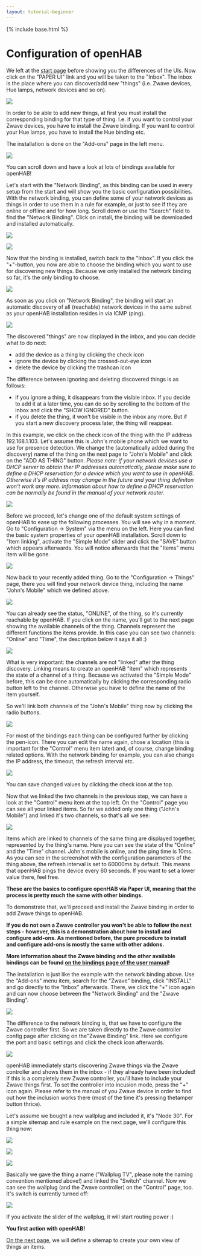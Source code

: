 ```yaml
---
layout: tutorial-beginner
---
```


{% include base.html %}

# Configuration of openHAB

We left at the [start page]({{base}}/tutorials/beginner/1sttimesetup.html) before showing you the differences of the UIs.
Now click on the "PAPER UI" link and you will be taken to the "Inbox".
The inbox is the place where you can discover/add new "things" (i.e. Zwave devices, Hue lamps, network devices and so on).

![](images/picture_04.jpg)

In order to be able to add new things, at first you must install the corresponding binding for that type of thing.
I.e. if you want to control your Zwave devices, you have to install the Zwave binding.
If you want to control your Hue lamps, you have to install the Hue binding etc.

The installation is done on the "Add-ons" page in the left menu.

![](images/picture_05.jpg)

You can scroll down and have a look at lots of bindings available for openHAB!

Let's start with the "Network Binding", as this binding can be used in every setup from the start and will show you the basic configuration possibilities.
With the network binding, you can define some of your network devices as things in order to use them in a rule for example, or just to see if they are online or offline and for how long.
Scroll down or use the "Search" field to find the "Network Binding".
Click on install, the binding will be downloaded and installed automatically.

![](images/picture_06.jpg)

![](images/picture_07.jpg)

Now that the binding is installed, switch back to the "Inbox".
If you click the "+"-button, you now are able to choose the binding which you want to use for discovering new things.
Because we only installed the network binding so far, it's the only binding to choose.

![](images/picture_08.jpg)

As soon as you click on "Network Binding", the binding will start an automatic discovery of all (reachable) network devices in the same subnet as your openHAB installation resides in via ICMP (ping).

![](images/picture_09.jpg)

The discovered "things" are now displayed in the inbox, and you can decide what to do next:

- add the device as a thing by clicking the check icon
- ignore the device by clicking the crossed-out-eye icon
- delete the device by clicking the trashcan icon

The difference between ignoring and deleting discovered things is as follows:

- if you ignore a thing, it disappears from the visible inbox. If you decide to add it at a later time, you can do so by scrolling to the bottom of the inbox and click the "SHOW IGNORED" button.
- if you delete the thing, it won't be visible in the inbox any more. But if you start a new discovery process later, the thing will reappear.

In this example, we click on the check icon of the thing with the IP address 192.168.1.103.
Let's assume this is John's mobile phone which we want to use for presence detection.
We change the (automatically added during the discovery) name of the thing on the next page to "John's Mobile" and click on the "ADD AS THING" button.
*Please note: if your network devices use a DHCP server to obtain ther IP addresses automatically, please make sure to define a DHCP reservation for a device which you want to use in openHAB.
Otherwise it's IP address may change in the future and your thing definiton won't work any more.
Information about how to define a DHCP reservation can be normally be found in the manual of your network router.*

![](images/picture_10.jpg)

Before we proceed, let's change one of the default system settings of openHAB to ease up the following processes.
You will see why in a moment.
Go to "Configuration -> System" via the menu on the left.
Here you can find the basic system properties of your openHAB installation.
Scroll down to "Item linking", activate the "Simple Mode" slider and click the "SAVE" button which appears afterwards.
You will notice afterwards that the "Items" menu item will be gone.

![](images/picture_11.jpg)

Now back to your recently added thing.
Go to the "Configuration -> Things" page, there you will find your network device thing, including the name "John's Mobile" which we defined above.

![](images/picture_12.jpg)

You can already see the status, "ONLINE", of the thing, so it's currently reachable by openHAB.
If you click on the name, you'll get to the next page showing the available channels of the thing.
Channels represent the different functions the items provide.
In this case you can see two channels: "Online" and "Time", the description below it says it all :)

![](images/picture_13.jpg)

What is very important: the channels are not "linked" after the thing discovery.
Linking means to create an openHAB "item" which represents the state of a channel of a thing.
Because we activated the "Simple Mode" before, this can be done automatically by clicking the corresponding radio button left to the channel. Otherwise you have to define the name of the item yourself.

So we'll link both channels of the "John's Mobile" thing now by clicking the radio buttons.

![](images/picture_14.jpg)

For most of the bindings each thing can be configured further by clicking the pen-icon.
There you can edit the name again, chose a location (this is important for the "Control" menu item later) and, of course, change binding related options.
With the network binding for example, you can also change the IP address, the timeout, the refresh interval etc.

![](images/picture_15.jpg)

You can save changed values by clicking the check icon at the top.

Now that we linked the two channels in the previous step, we can have a look at the "Control" menu item at the top left.
On the "Control" page you can see all your linked items.
So far we added only one thing ("John's Mobile") and linked it's two channels, so that's all we see:

![](images/picture_16.jpg)

Items which are linked to channels of the same thing are displayed together, represented by the thing's name.
Here you can see the state of the "Online" and the "Time" channel.
John's mobile is online, and the ping time is 10ms.
As you can see in the screenshot with the configuration parameters of the thing above, the refresh interval is set to 60000ms by default.
This means that openHAB pings the device every 60 seconds.
If you want to set a lower value there, feel free.

**These are the basics to configure openHAB via Paper UI, meaning that the process is pretty much the same with other bindings.**

To demonstrate that, we'll proceed and install the Zwave binding in order to add Zwave things to openHAB.

**If you do not own a Zwave controller you won't be able to follow the next steps - however, this is a demonstration about how to install and configure add-ons. As mentioned before, the pure procedure to install and configure add-ons is mostly the same with other addons.**

**More information about the Zwave binding and the other available bindings can be found [on the bindings page of the user manual]({{base}}/addons/bindings.html)!**

The installation is just like the example with the network binding above.
Use the "Add-ons" menu item, search for the "Zwave" binding, click "INSTALL" and go directly to the "Inbox" afterwards.
There, we click the "+" icon again and can now choose between the "Network Binding" and the "Zwave Binding".

![](images/picture_17.jpg)

The difference to the network binding is, that we have to configure the Zwave controller first.
So we are taken directly to the Zwave controller config page after clicking on the"Zwave Binding" link.
Here we configure the port and basic settings and click the check icon afterwards.

![](images/picture_18.jpg)

openHAB immediately starts discovering Zwave things via the Zwave controller and shows them in the inbox - if they already have been included! If this is a completely new Zwave controller, you'll have to include your Zwave things first.
To set the controller into incusion mode, press the "+" icon again.
Please refer to the manual of you Zwave device in order to find out how the inclusion works there (most of the time it's pressing thetamper button thrice).

Let's assume we bought a new wallplug and included it, it's "Node 30".
For a simple sitemap and rule example on the next page, we'll configure this thing now:

![](images/picture_19.jpg)

![](images/picture_20.jpg)

![](images/picture_21.jpg)

Basically we gave the thing a name ("Wallplug TV", please note the naming convention mentioned above!) and linked the "Switch" channel.
Now we can see the wallplug (and the Zwave controller) on the "Control" page, too. It's switch is currently turned off:

![](images/picture_22.jpg)

If you activate the slider of the wallplug, it will start routing power :)

**You first action with openHAB!**

[On the next page]({{base}}/tutorials/beginner/sitemap.html), we will define a sitemap to create your own view of things an items.
